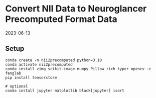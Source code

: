 # Convert NII Data to Neuroglancer Precomputed Format Data

2023-06-13

## Setup

```shell
conda create -n nii2precomputed python=3.10
conda activate nii2precomputed
conda install zimg scikit-image numpy Pillow rich typer opencv -c fenglab
pip install tensorstore

# optional
conda install jupyter matplotlib black[jupyter] isort
```